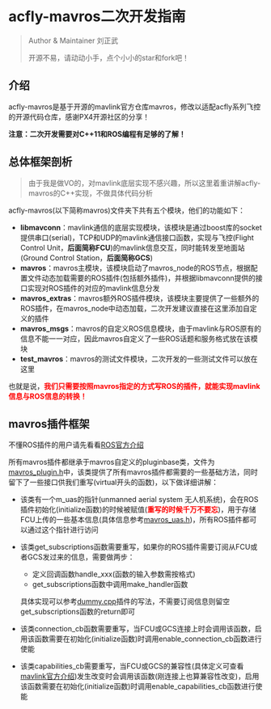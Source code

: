 # acfly-mavros二次开发指南

> Author & Maintainer 刘正武
>
> 开源不易，请动动小手，点个小小的star和fork吧！

## 介绍

acfly-mavros是基于开源的mavlink官方仓库mavros，修改以适配acfly系列飞控的开源代码仓库，感谢PX4开源社区的分享！

**注意：二次开发需要对C++11和ROS编程有足够的了解！**

## 总体框架剖析

> 由于我是做VO的，对mavlink底层实现不感兴趣，所以这里着重讲解acfly-mavros的C++实现，不做具体代码分析

acfly-mavros(以下简称mavros)文件夹下共有五个模块，他们的功能如下：

- **libmavconn**：mavlink通信的底层实现模块，该模块是通过boost库的socket提供串口(serial)，TCP和UDP的mavlink通信接口函数，实现与飞控(Flight Control Unit，**后面简称FCU**)的mavlink信息交互，同时能转发至地面站(Ground Control Station，**后面简称GCS**)
- **mavros**：mavros主模块，该模块启动了mavros_node的ROS节点，根据配置文件动态加载需要的ROS插件(包括额外插件)，并根据libmavconn提供的接口实现对ROS插件的对应的mavlink信息分发
- **mavros_extras**：mavros额外ROS插件模块，该模块主要提供了一些额外的ROS插件，在mavros_node中动态加载，二次开发建议直接在这里添加自定义的插件
- **mavros_msgs**：mavros的自定义ROS信息模块，由于mavlink与ROS原有的信息不能一一对应，因此mavros自定义了一些ROS话题和服务格式放在该模块
- **test_mavros**：mavros的测试文件模块，二次开发的一些测试文件可以放在这里

也就是说，<strong style="color:red;">我们只需要按照mavros指定的方式写ROS的插件，就能实现mavlink信息与ROS信息的转换！</strong>

## mavros插件框架

不懂ROS插件的用户请先看看[ROS官方介绍](http://wiki.ros.org/pluginlib)

所有mavros插件都继承于mavros自定义的pluginbase类，文件为[mavros_plugin.h](mavros/include/mavros/mavros_plugin.h)中，该类提供了所有mavros插件都需要的一些基础方法，同时留下了一些接口供我们重写(virtual开头的函数)，以下做详细讲解：

- 该类有一个m_uas的指针(unmanned aerial system 无人机系统)，会在ROS插件初始化(initialize函数)的时候被赋值(<strong style="color:red;">重写的时候千万不要忘</strong>)，用于存储FCU上传的一些基本信息(具体信息参考[mavros_uas.h](mavros/include/mavros/mavros_uas.h))，所有ROS插件都可以通过这个指针进行访问

- 该类get_subscriptions函数需要重写，如果你的ROS插件需要订阅从FCU或者GCS发过来的信息，需要做两步：

  - 定义回调函数handle_xxx(函数的输入参数需按格式)
  - get_subscriptions函数中调用make_handler函数

  具体实现可以参考[dummy.cpp](mavros/src/plugins/dummy.cpp)插件的写法，不需要订阅信息则留空get_subscriptions函数的return即可

- 该类connection_cb函数需要重写，当FCU或GCS连接上时会调用该函数，启用该函数需要在初始化(initialize函数)时调用enable_connection_cb函数进行使能
- 该类capabilities_cb需要重写，当FCU或GCS的兼容性(具体定义可查看[mavlink官方介绍](https://mavlink.io/zh/messages/common.html#MAV_PROTOCOL_CAPABILITY))发生改变时会调用该函数(刚连接上也算兼容性改变)，启用该函数需要在初始化(initialize函数)时调用enable_capabilities_cb函数进行使能
